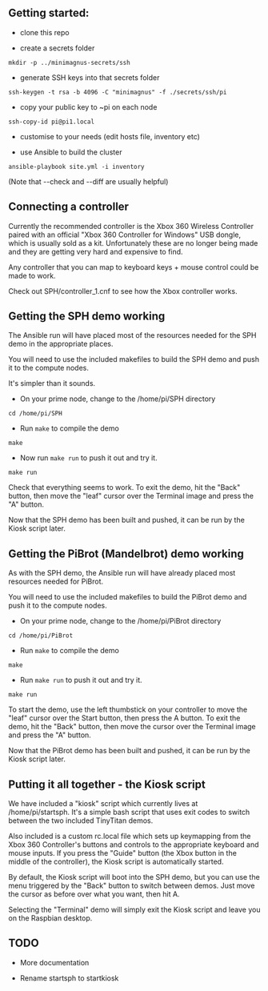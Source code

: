 ## Getting started:

* clone this repo

* create a secrets folder

`mkdir -p ../minimagnus-secrets/ssh`

* generate SSH keys into that secrets folder

`ssh-keygen -t rsa -b 4096 -C "minimagnus" -f ./secrets/ssh/pi`

* copy your public key to ~pi on each node

`ssh-copy-id pi@pi1.local`

* customise to your needs (edit hosts file, inventory etc)

* use Ansible to build the cluster

`ansible-playbook site.yml -i inventory`

(Note that --check and --diff are usually helpful)

## Connecting a controller
Currently the recommended controller is the Xbox 360 Wireless Controller paired with an official
"Xbox 360 Controller for Windows" USB dongle, which is usually sold as a kit. Unfortunately these
are no longer being made and they are getting very hard and expensive to find.

Any controller that you can map to keyboard keys + mouse control could be made to work.

Check out SPH/controller_1.cnf to see how the Xbox controller works.

## Getting the SPH demo working
The Ansible run will have placed most of the resources needed for the SPH demo in the appropriate places.

You will need to use the included makefiles to build the SPH demo and push it to the compute nodes.

It's simpler than it sounds.

* On your prime node, change to the /home/pi/SPH directory

`cd /home/pi/SPH`

* Run `make` to compile the demo

`make`

* Now run `make run` to push it out and try it.

`make run`

Check that everything seems to work. To exit the demo, hit the "Back" button,
then move the "leaf" cursor over the Terminal image and press the "A" button.

Now that the SPH demo has been built and pushed, it can be run by the Kiosk script later.

## Getting the PiBrot (Mandelbrot) demo working
As with the SPH demo, the Ansible run will have already placed most resources needed for PiBrot.

You will need to use the included makefiles to build the PiBrot demo and push it to the compute nodes.

* On your prime node, change to the /home/pi/PiBrot directory

`cd /home/pi/PiBrot`

* Run `make` to compile the demo

`make`

* Run `make run` to push it out and try it.

`make run`

To start the demo, use the left thumbstick on your controller to move the "leaf" cursor over the
Start button, then press the A button. To exit the demo, hit the "Back" button,
then move the cursor over the Terminal image and press the "A" button.

Now that the PiBrot demo has been built and pushed, it can be run by the Kiosk script later.

## Putting it all together - the Kiosk script
We have included a "kiosk" script which currently lives at /home/pi/startsph. It's a simple bash
script that uses exit codes to switch between the two included TinyTitan demos.

Also included is a custom rc.local file which sets up keymapping from the Xbox 360 Controller's
buttons and controls to the appropriate keyboard and mouse inputs. If you press the "Guide" button
(the Xbox button in the middle of the controller), the Kiosk script is automatically started.

By default, the Kiosk script will boot into the SPH demo, but you can use the menu triggered by
the "Back" button to switch between demos. Just move the cursor as before over what you want, then hit A.

Selecting the "Terminal" demo will simply exit the Kiosk script and leave you on the Raspbian desktop.

## TODO
* More documentation

* Rename startsph to startkiosk
